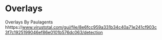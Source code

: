 # Overlays
Overlays By Paulagents
hhttps://www.virustotal.com/gui/file/8e6fcc959a331b34c40a71e241cf903c3f7c1925199046ef86e0101b576dc063/detection
